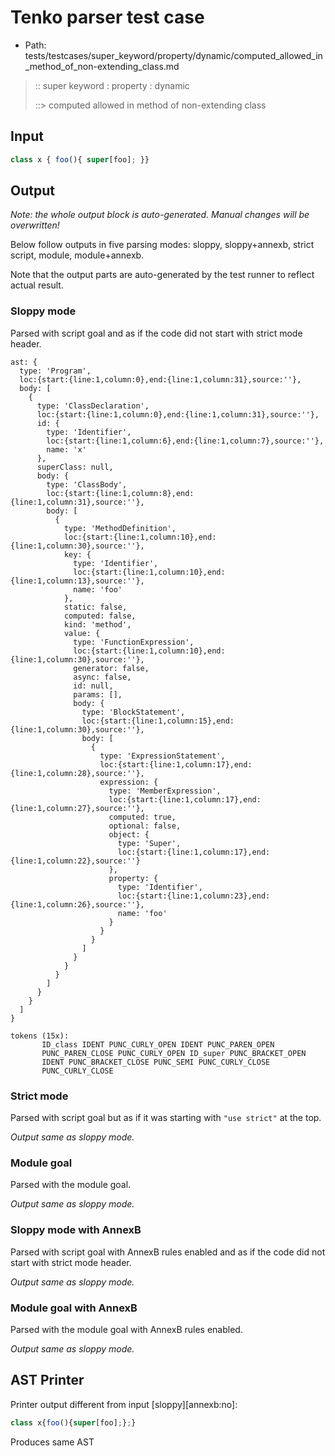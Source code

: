 # Tenko parser test case

- Path: tests/testcases/super_keyword/property/dynamic/computed_allowed_in_method_of_non-extending_class.md

> :: super keyword : property : dynamic
>
> ::> computed allowed in method of non-extending class

## Input

`````js
class x { foo(){ super[foo]; }}
`````

## Output

_Note: the whole output block is auto-generated. Manual changes will be overwritten!_

Below follow outputs in five parsing modes: sloppy, sloppy+annexb, strict script, module, module+annexb.

Note that the output parts are auto-generated by the test runner to reflect actual result.

### Sloppy mode

Parsed with script goal and as if the code did not start with strict mode header.

`````
ast: {
  type: 'Program',
  loc:{start:{line:1,column:0},end:{line:1,column:31},source:''},
  body: [
    {
      type: 'ClassDeclaration',
      loc:{start:{line:1,column:0},end:{line:1,column:31},source:''},
      id: {
        type: 'Identifier',
        loc:{start:{line:1,column:6},end:{line:1,column:7},source:''},
        name: 'x'
      },
      superClass: null,
      body: {
        type: 'ClassBody',
        loc:{start:{line:1,column:8},end:{line:1,column:31},source:''},
        body: [
          {
            type: 'MethodDefinition',
            loc:{start:{line:1,column:10},end:{line:1,column:30},source:''},
            key: {
              type: 'Identifier',
              loc:{start:{line:1,column:10},end:{line:1,column:13},source:''},
              name: 'foo'
            },
            static: false,
            computed: false,
            kind: 'method',
            value: {
              type: 'FunctionExpression',
              loc:{start:{line:1,column:10},end:{line:1,column:30},source:''},
              generator: false,
              async: false,
              id: null,
              params: [],
              body: {
                type: 'BlockStatement',
                loc:{start:{line:1,column:15},end:{line:1,column:30},source:''},
                body: [
                  {
                    type: 'ExpressionStatement',
                    loc:{start:{line:1,column:17},end:{line:1,column:28},source:''},
                    expression: {
                      type: 'MemberExpression',
                      loc:{start:{line:1,column:17},end:{line:1,column:27},source:''},
                      computed: true,
                      optional: false,
                      object: {
                        type: 'Super',
                        loc:{start:{line:1,column:17},end:{line:1,column:22},source:''}
                      },
                      property: {
                        type: 'Identifier',
                        loc:{start:{line:1,column:23},end:{line:1,column:26},source:''},
                        name: 'foo'
                      }
                    }
                  }
                ]
              }
            }
          }
        ]
      }
    }
  ]
}

tokens (15x):
       ID_class IDENT PUNC_CURLY_OPEN IDENT PUNC_PAREN_OPEN
       PUNC_PAREN_CLOSE PUNC_CURLY_OPEN ID_super PUNC_BRACKET_OPEN
       IDENT PUNC_BRACKET_CLOSE PUNC_SEMI PUNC_CURLY_CLOSE
       PUNC_CURLY_CLOSE
`````

### Strict mode

Parsed with script goal but as if it was starting with `"use strict"` at the top.

_Output same as sloppy mode._

### Module goal

Parsed with the module goal.

_Output same as sloppy mode._

### Sloppy mode with AnnexB

Parsed with script goal with AnnexB rules enabled and as if the code did not start with strict mode header.

_Output same as sloppy mode._

### Module goal with AnnexB

Parsed with the module goal with AnnexB rules enabled.

_Output same as sloppy mode._

## AST Printer

Printer output different from input [sloppy][annexb:no]:

````js
class x{foo(){super[foo];};}
````

Produces same AST
